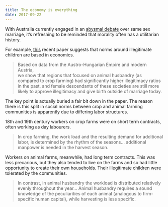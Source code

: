 ```yaml
---
title: The economy is everything
date: 2017-09-22
---
```


<!--kg-card-begin: html--><p>With Australia currently engaged in an <a href="https://theconversation.com/au/topics/same-sex-marriage-plebiscite-29871">abysmal debate</a> over same sex marriage, it‘s refreshing to be reminded that morality often has a utilitarian history.</p>
<p>For example, <a href="http://ftp.iza.org/dp10969.pdf">this</a> recent paper suggests that norms around illegitimate children are based in economics.</p>
<blockquote>
<p>Based on data from the Austro-Hungarian Empire and modern Austria,<br />
we show that regions that focused on animal husbandry (as compared to crop farming) had significantly higher illegitimacy ratios in the past, and female descendants of these societies are still more likely to approve illegitimacy and give birth outside of marriage today.</p>
</blockquote>
<p>The key point is actually buried a fair bit down in the paper. The reason there is this split in social norms between crop and animal farming communities is apparently due to differing labor structures.</p>
<p>18th and 19th century workers on crop farms were on short term contracts, often working as day labourers.</p>
<blockquote>
<p>In crop farming, the work load and the resulting demand for additional<br />
labor, is determined by the rhythm of the seasons&#8230; additional manpower is needed in the harvest season.</p>
</blockquote>
<p>Workers on animal farms, meanwhile, had long term contracts. This was less precarious, but they also tended to live on the farms and so had little opportunity to create their own households. Their illegitimate children were tolerated by the communities.</p>
<blockquote>
<p>In contrast, in animal husbandry the workload is distributed relatively evenly throughout the year&#8230; Animal husbandry requires a sound knowledge of the peculiarities of each animal (analogous to firm-specific human capital), while harvesting is less specific.</p>
</blockquote>
<!--kg-card-end: html-->